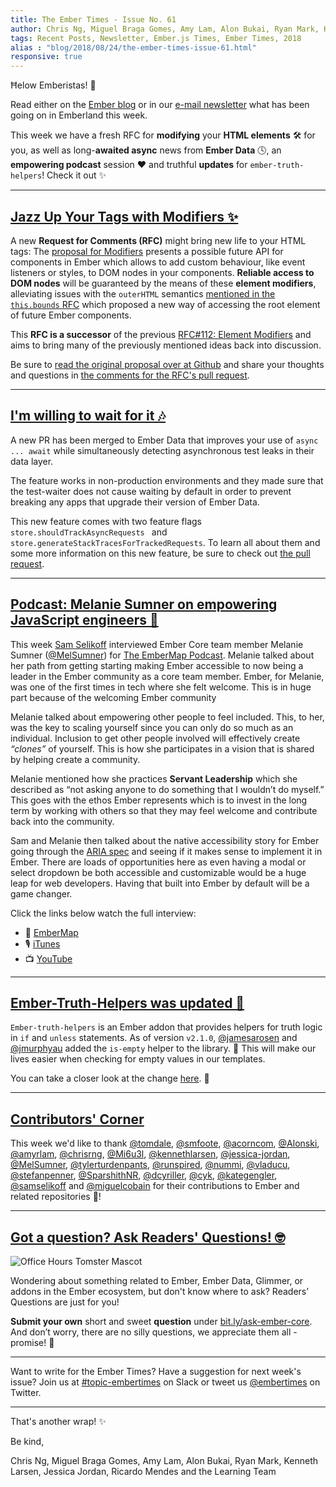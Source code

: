 ```yaml
---
title: The Ember Times - Issue No. 61
author: Chris Ng, Miguel Braga Gomes, Amy Lam, Alon Bukai, Ryan Mark, Kenneth Larsen, Jessica Jordan, Ricardo Mendes
tags: Recent Posts, Newsletter, Ember.js Times, Ember Times, 2018
alias : "blog/2018/08/24/the-ember-times-issue-61.html"
responsive: true
---
```


Ħelow Emberistas! 🐹

Read either on the [Ember blog](https://emberjs.com/blog/tags/newsletter.html) or in our [e-mail newsletter](https://the-emberjs-times.ongoodbits.com/) what has been going on in Emberland this week.

This week we have a fresh RFC for **modifying** your **HTML elements** 🛠 for you, as well as long-**awaited async**  news from **Ember Data** 🕓, an **empowering podcast** session ❤️ and truthful **updates** for `ember-truth-helpers`! Check it out ✨

---

## [Jazz Up Your Tags with Modifiers ✨](https://github.com/emberjs/rfcs/pull/353)

A new **Request for Comments (RFC)** might bring new life to your HTML tags:
The [proposal for Modifiers](https://github.com/emberjs/rfcs/blob/new-modifiers/text/0000-modifiers.md) presents a possible future API for components in Ember which allows to
add custom behaviour, like event listeners or styles, to DOM nodes in your components. **Reliable access to DOM nodes** will be guaranteed by the means of these **element modifiers**, alleviating issues with the `outerHTML` semantics [mentioned in the `this.bounds` RFC](https://github.com/emberjs/rfcs/pull/351#issuecomment-412123046) which proposed a new way of accessing the root element of future Ember components.

This **RFC is a successor** of the previous [RFC#112: Element Modifiers](https://github.com/emberjs/rfcs/pull/112) and aims to bring many of the previously mentioned ideas back into discussion.

Be sure to [read the original proposal over at Github](https://github.com/emberjs/rfcs/pull/353) and share your thoughts and questions in [the comments for the RFC's pull request](https://github.com/emberjs/rfcs/pull/353).

---

## [I'm willing to wait for it 🎶](https://github.com/emberjs/data/pull/5545)
A new PR has been merged to Ember Data that improves your use of `async ... await` while simultaneously detecting asynchronous test leaks in their data layer.

The feature works in non-production environments and they made sure that the test-waiter does not cause waiting by default in order to prevent breaking any apps that upgrade their version of Ember Data.

This new feature comes with two feature flags `store.shouldTrackAsyncRequests `  and `store.generateStackTracesForTrackedRequests`. To learn all about them and some more information on this new feature, be sure to check out [the pull request](https://github.com/emberjs/data/pull/5545).

---

## [Podcast: Melanie Sumner on empowering JavaScript engineers 💪](https://twitter.com/samselikoff/status/1032298098901639169)

This week [Sam Selikoff](https://github.com/samselikoff) interviewed Ember Core team member Melanie Sumner ([@MelSumner](https://github.com/MelSumner)) for [The EmberMap Podcast](https://embermap.com/). Melanie talked about her path from getting starting making Ember accessible to now being a leader in the Ember community as a core team member. Ember, for Melanie, was one of the first times in tech where she felt welcome. This is in huge part because of the welcoming Ember community

Melanie talked about empowering other people to feel included. This, to her, was the key to scaling yourself since you can only do so much as an individual. Inclusion to get other people involved will effectively create _“clones”_ of yourself. This is how she participates in a vision that is shared by helping create a community.

Melanie mentioned how she practices **Servant Leadership** which she described as “not asking anyone to do something that I wouldn’t do myself.” This goes with the ethos Ember represents which is to invest in the long term by working with others so that they may feel welcome and contribute back into the community.

Sam and Melanie then talked about the native accessibility story for Ember going through the [ARIA spec](https://developer.mozilla.org/en-US/docs/Web/Accessibility/ARIA) and seeing if it makes sense to implement it in Ember. There are loads of opportunities here as even having a modal or select dropdown be both accessible and customizable would be a huge leap for web developers. Having that built into Ember by default will be a game changer.

Click the links below watch the full interview:
- 🎥 [EmberMap](https://embermap.com/topics/the-embermap-podcast/melanie-sumner-on-empowering-javascript-engineers)
- 🎙️ [iTunes](https://itunes.apple.com/us/podcast/the-embermap-podcast/id1288274408?mt=2)
- 📺 [YouTube](https://www.youtube.com/watch?v=KXFYNhNgn_Q)

---

## [Ember-Truth-Helpers was updated 🙌](https://github.com/jmurphyau/ember-truth-helpers)

`Ember-truth-helpers` is an Ember addon that provides helpers for truth logic in `if` and `unless` statements.
As of version `v2.1.0`, [@jamesarosen](https://github.com/jamesarosen) and [@jmurphyau](https://github.com/jmurphyau) added the `is-empty` helper to the library. 🎉
This will make our lives easier when checking for empty values in our templates.

You can take a closer look at the change [here](https://github.com/jmurphyau/ember-truth-helpers/commit/cd4147e4ed76dfc5cf585ea87c6e08fcf99b7e16). 👀

---

## [Contributors' Corner](https://guides.emberjs.com/release/contributing/repositories/)

<p>This week we'd like to thank <a href="https://github.com/tomdale" target="gh-user">@tomdale</a>, <a href="https://github.com/smfoote" target="gh-user">@smfoote</a>, <a href="https://github.com/acorncom" target="gh-user">@acorncom</a>, <a href="https://github.com/Alonski" target="gh-user">@Alonski</a>, <a href="https://github.com/amyrlam" target="gh-user">@amyrlam</a>, <a href="https://github.com/chrisrng" target="gh-user">@chrisrng</a>, <a href="https://github.com/Mi6u3l" target="gh-user">@Mi6u3l</a>, <a href="https://github.com/kennethlarsen" target="gh-user">@kennethlarsen</a>, <a href="https://github.com/jessica-jordan" target="gh-user">@jessica-jordan</a>, <a href="https://github.com/MelSumner" target="gh-user">@MelSumner</a>, <a href="https://github.com/tylerturdenpants" target="gh-user">@tylerturdenpants</a>, <a href="https://github.com/runspired" target="gh-user">@runspired</a>, <a href="https://github.com/nummi" target="gh-user">@nummi</a>, <a href="https://github.com/vladucu" target="gh-user">@vladucu</a>, <a href="https://github.com/stefanpenner" target="gh-user">@stefanpenner</a>, <a href="https://github.com/SparshithNR" target="gh-user">@SparshithNR</a>, <a href="https://github.com/dcyriller" target="gh-user">@dcyriller</a>, <a href="https://github.com/cyk" target="gh-user">@cyk</a>, <a href="https://github.com/kategengler" target="gh-user">@kategengler</a>, <a href="https://github.com/samselikoff" target="gh-user">@samselikoff</a> and <a href="https://github.com/miguelcobain" target="gh-user">@miguelcobain</a> for their contributions to Ember and related repositories 💖!</p>

---

## [Got a question? Ask Readers' Questions! 🤓](https://docs.google.com/forms/d/e/1FAIpQLScqu7Lw_9cIkRtAiXKitgkAo4xX_pV1pdCfMJgIr6Py1V-9Og/viewform)

<div class="blog-row">
  <img class="float-right small transparent padded" alt="Office Hours Tomster Mascot" title="Readers' Questions" src="/images/tomsters/officehours.png" />

  <p>Wondering about something related to Ember, Ember Data, Glimmer, or addons in the Ember ecosystem, but don't know where to ask? Readers’ Questions are just for you!</p>

<p><strong>Submit your own</strong> short and sweet <strong>question</strong> under <a href="https://bit.ly/ask-ember-core" target="rq">bit.ly/ask-ember-core</a>. And don’t worry, there are no silly questions, we appreciate them all - promise! 🤞</p>

</div>

---

Want to write for the Ember Times? Have a suggestion for next week's issue? Join us at [#topic-embertimes](https://embercommunity.slack.com/messages/C8P6UPWNN/) on Slack or tweet us [@embertimes](https://twitter.com/embertimes) on Twitter.

---


That's another wrap! ✨

Be kind,

Chris Ng, Miguel Braga Gomes, Amy Lam, Alon Bukai, Ryan Mark, Kenneth Larsen, Jessica Jordan, Ricardo Mendes and the Learning Team
